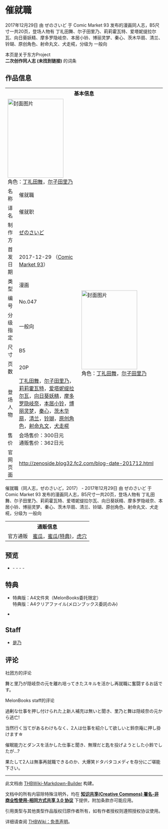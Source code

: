 # 催就職

<!-- source html: G:\repos\THBWiki-Markdown-Builder\THBWikiMarkdown\Temp\main\f\fb\ns0%3A%E5%82%AC%E5%B0%B1%E8%81%B7.html -->

2017年12月29日 由 ぜのさいど 于 Comic Market 93 发布的漫画同人志，B5尺寸一共20页，登场人物有 丁礼田舞、尔子田里乃、莉莉霍瓦特、爱塔妮缇拉尔瓦、向日葵妖精、摩多罗隐岐奈、本居小铃、博丽灵梦、秦心、茨木华扇、清兰、铃瑚、原创角色、射命丸文、犬走椛，分级为 一般向

本页是关于东方Project  
 **二次创作同人志 (未找到链接)** 的词条

## 作品信息

<table><tbody><tr><th colspan="3">基本信息</th></tr><tr><td class="cover-artwork-mobile" colspan="2"><a href="./文件-催就職封面.jpg.md" class="image" title="封面图片"><img alt="封面图片" src="https://upload.thwiki.cc/thumb/b/b0/%E5%82%AC%E5%B0%B1%E8%81%B7%E5%B0%81%E9%9D%A2.jpg/178px-%E5%82%AC%E5%B0%B1%E8%81%B7%E5%B0%81%E9%9D%A2.jpg" decoding="async" loading="lazy" width="178" height="252" srcset="https://upload.thwiki.cc/thumb/b/b0/%E5%82%AC%E5%B0%B1%E8%81%B7%E5%B0%81%E9%9D%A2.jpg/268px-%E5%82%AC%E5%B0%B1%E8%81%B7%E5%B0%81%E9%9D%A2.jpg 1.5x, https://upload.thwiki.cc/thumb/b/b0/%E5%82%AC%E5%B0%B1%E8%81%B7%E5%B0%81%E9%9D%A2.jpg/357px-%E5%82%AC%E5%B0%B1%E8%81%B7%E5%B0%81%E9%9D%A2.jpg 2x" data-file-width="946" data-file-height="1336"></a><div class="cover-char">角色：<a href="./丁礼田舞.md" title="丁礼田舞">丁礼田舞</a>，<a href="./尔子田里乃.md" title="尔子田里乃">尔子田里乃</a></div></td>
</tr><tr><td class="label">名称</td><td colspan="2"> 催就職 </td></tr><tr><td class="label">译名</td><td colspan="2"> 催就职 </td></tr><tr><td class="label">制作方</td><td><a href="./ぜのさいど.md" title="ぜのさいど">ぜのさいど</a></td><td class="cover-artwork" rowspan="9" style="min-width:252px;"><a href="./文件-催就職封面.jpg.md" class="image" title="封面图片"><img alt="封面图片" src="https://upload.thwiki.cc/thumb/b/b0/%E5%82%AC%E5%B0%B1%E8%81%B7%E5%B0%81%E9%9D%A2.jpg/178px-%E5%82%AC%E5%B0%B1%E8%81%B7%E5%B0%81%E9%9D%A2.jpg" decoding="async" loading="lazy" width="178" height="252" srcset="https://upload.thwiki.cc/thumb/b/b0/%E5%82%AC%E5%B0%B1%E8%81%B7%E5%B0%81%E9%9D%A2.jpg/268px-%E5%82%AC%E5%B0%B1%E8%81%B7%E5%B0%81%E9%9D%A2.jpg 1.5x, https://upload.thwiki.cc/thumb/b/b0/%E5%82%AC%E5%B0%B1%E8%81%B7%E5%B0%81%E9%9D%A2.jpg/357px-%E5%82%AC%E5%B0%B1%E8%81%B7%E5%B0%81%E9%9D%A2.jpg 2x" data-file-width="946" data-file-height="1336"></a><div class="cover-char">角色：<a href="./丁礼田舞.md" title="丁礼田舞">丁礼田舞</a>，<a href="./尔子田里乃.md" title="尔子田里乃">尔子田里乃</a></div></td>
</tr><tr><td class="label">首发日期</td><td>2017-12-29&#160;（<a href="/展会作品列表?e=Comic+Market%2393">Comic Market 93</a>）</td></tr><tr><td class="label">类型</td><td>漫画</td></tr><tr><td class="label">编号</td><td>No.047</td></tr><tr><td class="label">分级指定</td><td>一般向</td></tr><tr><td class="label">尺寸</td><td>B5</td></tr><tr><td class="label">页数</td><td>20P</td></tr><tr><td class="label">登场人物</td><td><a href="./丁礼田舞.md" title="丁礼田舞">丁礼田舞</a>，<a href="./尔子田里乃.md" title="尔子田里乃">尔子田里乃</a>，<a href="./莉莉霍瓦特.md" title="莉莉霍瓦特">莉莉霍瓦特</a>，<a href="./爱塔妮缇拉尔瓦.md" title="爱塔妮缇拉尔瓦">爱塔妮缇拉尔瓦</a>，<a href="/index.php?title=%E5%90%91%E6%97%A5%E8%91%B5%E5%A6%96%E7%B2%BE&amp;action=edit&amp;redlink=1" class="new" title="向日葵妖精（页面不存在）">向日葵妖精</a>，<a href="./摩多罗隐岐奈.md" title="摩多罗隐岐奈">摩多罗隐岐奈</a>，<a href="./本居小铃.md" title="本居小铃">本居小铃</a>，<a href="./博丽灵梦.md" title="博丽灵梦">博丽灵梦</a>，<a href="./秦心.md" title="秦心">秦心</a>，<a href="./茨木华扇.md" title="茨木华扇">茨木华扇</a>，<a href="./清兰.md" title="清兰">清兰</a>，<a href="./铃瑚.md" title="铃瑚">铃瑚</a>，<a href="/index.php?title=%E5%8E%9F%E5%88%9B%E8%A7%92%E8%89%B2&amp;action=edit&amp;redlink=1" class="new" title="原创角色（页面不存在）">原创角色</a>，<a href="./射命丸文.md" title="射命丸文">射命丸文</a>，<a href="./犬走椛.md" title="犬走椛">犬走椛</a></td></tr><tr><td class="label">售价</td><td>会场售价：300日元<br>通贩售价：362日元</td></tr>
<tr><td class="label">官网页面</td><td colspan="2"><a rel="nofollow" class="external free" href="http://zenoside.blog32.fc2.com/blog-date-201712.html">http://zenoside.blog32.fc2.com/blog-date-201712.html</a></td></tr></tbody></table>

催就職（同人志，ぜのさいど，2017） - 2017年12月29日 由 ぜのさいど 于 Comic Market 93 发布的漫画同人志，B5尺寸一共20页，登场人物有 丁礼田舞、尔子田里乃、莉莉霍瓦特、爱塔妮缇拉尔瓦、向日葵妖精、摩多罗隐岐奈、本居小铃、博丽灵梦、秦心、茨木华扇、清兰、铃瑚、原创角色、射命丸文、犬走椛，分级为 一般向

<table><tbody><tr><th colspan="3">通贩信息</th></tr><tr><td class="label">官方通贩</td><td colspan="2"><a rel="nofollow" class="external text" href="https://www.melonbooks.co.jp/detail/detail.php?product_id=294868">蜜瓜</a>，<a rel="nofollow" class="external text" href="https://www.melonbooks.co.jp/detail/detail.php?product_id=294867">蜜瓜(特典)</a>，<a rel="nofollow" class="external text" href="https://ec.toranoana.jp/tora_r/ec/item/040030590101">虎穴</a></td></tr></tbody></table>



## 预览
- [](./文件-催就職预览图1.jpg.md)- [](./文件-催就職预览图2.jpg.md)- [](./文件-催就職预览图3.jpg.md)- [](./文件-催就職预览图4.jpg.md)- [](./文件-催就職预览图5.jpg.md)


## 特典
- 特典版：A4文件夹（MelonBooks委托限定）  
特典版：A4クリアファイル(メロンブックス委託のみ)

- [](./文件-催就職A4文件夹.jpg.md)


## Staff
- [是乃](./是乃.md)


## 评论
社团方的评论

  
舞と里乃が隠岐奈の元を離れ培ってきたスキルを活かし再就職に奮闘するお話です。
  

MelonBooks staff的评论

  
過剰な仕事を押し付けられた上新人補充は無いと聞き、里乃と舞は隠岐奈の元から逃亡!  

当然行く当てがあるわけもなく、2人は仕事を紹介して欲しいと鈴奈庵に押し掛けます☆  

催眠能力とダンスを活かした仕事と聞き、無理だと匙を投げようとした小鈴でしたが…?  

果たして2人は無事再就職できるのか、大爆笑ドタバタコメディを存分にご堪能下さい。
  





---

此文档由 [THBWiki-Markdown-Builder](https://github.com/Delsin-Yu/THBWiki-Markdown-Builder) 构建。

文档中的所有内容除特殊注明外，均在 [**知识共享(Creative Commons) 署名-非商业性使用-相同方式共享 3.0 协议**](https://creativecommons.org/licenses/by-sa/3.0/deed.zh-hans) 下提供，附加条款亦可能应用。

引用类型与其他类型作品版权归原作者所有，如有作者授权则遵照授权协议使用。

详细请查阅 [THBWiki：免责声明](https://thbwiki.cc/THBWiki:%E5%85%8D%E8%B4%A3%E5%A3%B0%E6%98%8E)。

